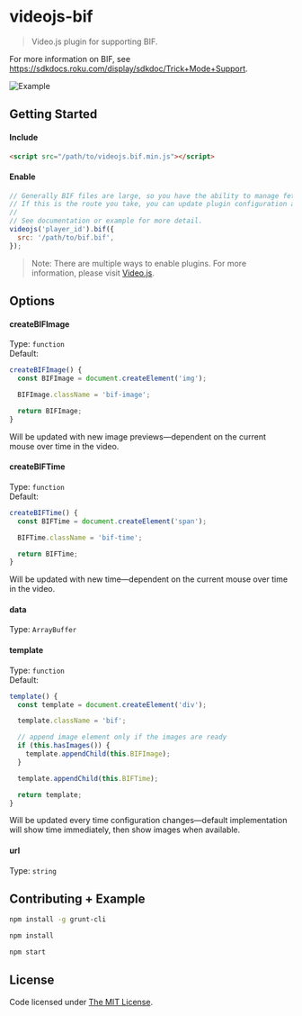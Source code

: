 # videojs-bif

> Video.js plugin for supporting BIF.

For more information on BIF, see https://sdkdocs.roku.com/display/sdkdoc/Trick+Mode+Support.

![Example](https://github.com/chemoish/videojs-bif/blob/master/asset/img/example.png?raw=true)

## Getting Started

#### Include

```html
<script src="/path/to/videojs.bif.min.js"></script>
```

#### Enable

```js
// Generally BIF files are large, so you have the ability to manage fetching on your own.
// If this is the route you take, you can update plugin configuration at any time by rerunning the plugin.
//
// See documentation or example for more detail.
videojs('player_id').bif({
  src: '/path/to/bif.bif',
});
```

> Note: There are multiple ways to enable plugins. For more information, please visit [Video.js](https://github.com/videojs/video.js).

## Options

#### createBIFImage

Type: `function`  
Default:

```js
createBIFImage() {
  const BIFImage = document.createElement('img');

  BIFImage.className = 'bif-image';

  return BIFImage;
}
```

Will be updated with new image previews—dependent on the current mouse over time in the video.

#### createBIFTime

Type: `function`  
Default:

```js
createBIFTime() {
  const BIFTime = document.createElement('span');

  BIFTime.className = 'bif-time';

  return BIFTime;
}
```

Will be updated with new time—dependent on the current mouse over time in the video.

#### data

Type: `ArrayBuffer`  

#### template

Type: `function`  
Default:

```js
template() {
  const template = document.createElement('div');

  template.className = 'bif';

  // append image element only if the images are ready
  if (this.hasImages()) {
    template.appendChild(this.BIFImage);
  }

  template.appendChild(this.BIFTime);

  return template;
}
```

Will be updated every time configuration changes—default implementation will show time immediately, then show images when available.

#### url

Type: `string`  

## Contributing + Example

```bash
npm install -g grunt-cli

npm install

npm start
```

## License

Code licensed under [The MIT License](https://github.com/chemoish/videojs-bif/blob/master/LICENSE).
